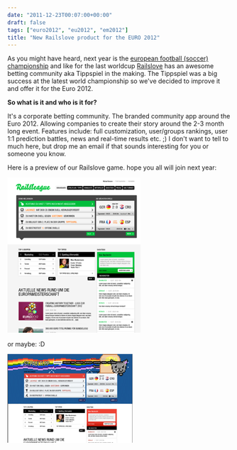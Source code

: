 ```yaml
---
date: "2011-12-23T00:07:00+00:00"
draft: false
tags: ["euro2012", "eu2012", "em2012"]
title: "New Railslove product for the EURO 2012"
---
```

<p>As you might have heard, next year is the <a href="http://de.uefa.com/uefaeuro/index.html">european football (soccer) championship</a> and like for the last worldcup <a href="http://railslove.com">Railslove</a> has an awesome betting community aka Tippspiel in the making. The Tippspiel was a big success at the latest world championship so we've decided to improve it and offer it for the Euro 2012. </p>&#13;
<p><strong>So what is it and who is it for? </strong></p>&#13;
<p>It's a corporate betting community. The branded community app around the Euro 2012. Allowing companies to create their story around the 2-3 month long event. Features include: full customization, user/groups rankings, user 1:1 prediction battles, news and real-time results etc. ;) I don't want to tell to much here, but drop me an email if that sounds interesting for you or someone you know.  </p>&#13;
<p>Here is a preview of our Railslove game. hope you all will join next year: </p>&#13;
<p><img height="350" src="/img/2011-12-23-new-railslove-product-for-the-euro-2012/e97ecb53c230f78c34403caeb0e09dcc56ab57e3b53a47cd2f472e867b9624ec.png" /></p>&#13;
<p>or maybe: :D</p>&#13;
<p><img height="200" src="/img/2011-12-23-new-railslove-product-for-the-euro-2012/02002327bfe2d30e042ad194bb66dfe395711226d569cf8c1c73834693996161.png" /></p> 